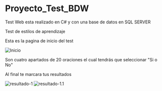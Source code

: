 # Proyecto_Test_BDW
Test Web esta realizado en C# y con una base de datos en SQL SERVER

Test de estilos de aprendizaje

Esta es la pagina de inicio del test

![Inicio](https://user-images.githubusercontent.com/77554334/112377696-b0e49a00-8cab-11eb-8586-5417f02936a5.jpg)

Son cuatro apartados de 20 oraciones el cual tendrás que seleccionar "Si o No"

Al final te marcara tus resultados

![resultado-1](https://user-images.githubusercontent.com/77554334/112378529-aa0a5700-8cac-11eb-951e-41959b331bd6.png)
![resultado-1.1](https://user-images.githubusercontent.com/77554334/112378589-b8f10980-8cac-11eb-976d-46de244d0698.png)

